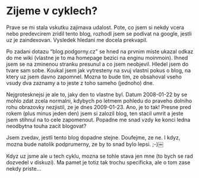 # Zijeme v cyklech?

Prave se mi stala vskutku zajimava udalost. Pote, co jsem si nekdy vcera nebo predevcirem zridil tento blog, rozhodl jsem se podivat na google, jestli uz je zaindexovan. Vysledek hledani me docela prekvapil.

Po zadani dotazu “blog.podgorny.cz” se hned na prvnim miste ukazal odkaz do me wiki (vlastne je to ma homepage bezici na enginu moinmoin). Ihned jsem se na zminenou stranku presunul a co jsem neobjevil. Hledel jsem do tvare sam sobe. Koukal jsem jak vytresteny na svuj vlastni pokus o blog, na ktery uz jsem davno zapomnel. Mozna to bude tim, ze obsahoval vseho vsudy dva zaznamy a to jeste z toho sameho (jednoho) dne.

Nejgrotesknejsi je ale to, jaky den to vlastne byl. Datum 2008-01-22 by se mohlo zdat zcela normalni, kdybych po letmem pohledu do praveho dolniho rohu obrazovky nezjistil, ze je dnes 2009-01-23. Ano, je to tak! Presne pred rokem (plus minus jeden den) jsem si zalozil blog, ten stacil umrit a jeste jsem stihnul na to cele zapomenout. Popadne me snad vzdy ke konci ledna neodbytna touha zacit blogovat?

Jsem zvedav, jestli tento blog dopadne stejne. Doufejme, ze ne. I kdyz, mozna bude natolik podprumerny, ze by to snad bylo lepsi. ;-)￼

Kdyz uz jsme ale u tech cyklu, mozna se tohle stava jen mne (to bych se rad dozvedel v diskuzi). Ma pamet je totiz tak trochu specificka, ale o tom zase nekdy priste...
